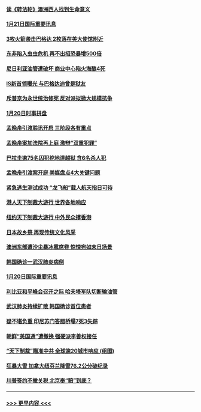 #### [读《转法轮》澳洲西人找到生命意义](../pages/prog202/a102757465.md?t=01212055) 
#### [1月21日国际重要讯息](../pages/prog202/a102757450.md?t=01212055) 
#### [3枚火箭袭击巴格达 2枚落在美大使馆附近](../pages/prog202/a102757310.md?t=01212055) 
#### [东非陷入虫虫危机 再不出招恐暴增500倍](../pages/prog202/a102757295.md?t=01212055) 
#### [尼日利亚油管遭破坏 商业中心陷火海酿4死](../pages/prog202/a102757272.md?t=01212055) 
#### [IS新首领曝光 与巴格达迪曾是狱友](../pages/prog202/a102757122.md?t=01212055) 
#### [斥普京为永世统治修宪 反对派拟掀大规模抗争](../pages/prog202/a102757022.md?t=01212055) 
#### [1月20日时事拼盘](../pages/prog202/a102757036.md?t=01212055) 
#### [孟晚舟引渡聆讯开启 三阶段各有重点](../pages/prog202/a102757006.md?t=01212055) 
#### [孟晚舟案加法院再上庭 激辩“双重犯罪”](../pages/prog202/a102756996.md?t=01212055) 
#### [巴拉圭逾75名囚犯挖地道越狱 含6名杀人犯](../pages/prog202/a102756968.md?t=01212055) 
#### [孟晚舟引渡案开庭 美媒盘点4大关键问题](../pages/prog202/a102756917.md?t=01212055) 
#### [紧急逃生测试成功 “龙飞船”载人航天指日可待](../pages/prog202/a102756957.md?t=01212055) 
#### [港人天下制裁大游行 世界各地响应](../pages/prog202/a102756878.md?t=01212055) 
#### [纽约天下制裁大游行 中外民众撑香港](../pages/prog202/a102756875.md?t=01212055) 
#### [日本故乡祭 再现传统文化风采](../pages/prog202/a102756778.md?t=01212055) 
#### [澳洲东部遭沙尘暴冰雹席卷 惊悚宛如末日场景](../pages/prog202/a102756630.md?t=01212055) 
#### [韩国确诊一武汉肺炎病例](../pages/prog202/a102756696.md?t=01212055) 
#### [1月20日国际重要讯息](../pages/prog202/a102756640.md?t=01212055) 
#### [利比亚和平峰会召开之际 哈夫塔军队切断输油管](../pages/prog202/a102756580.md?t=01212055) 
#### [武汉肺炎持续扩散 韩国确诊首位患者](../pages/prog202/a102756566.md?t=01212055) 
#### [疑不堪负重 印尼苏门答腊桥塌7死3失踪](../pages/prog202/a102756559.md?t=01212055) 
#### [朝鲜“美国通”遭撤换 强硬派李善权接任](../pages/prog202/a102756380.md?t=01212055) 
#### [“天下制裁”瞄准中共 全球逾20城市响应 (组图)](../pages/prog202/a102756496.md?t=01212055) 
#### [狂暴大雪 加拿大纽芬兰降雪76.2公分破纪录](../pages/prog202/a102756447.md?t=01212055) 
#### [川普签约不撤关税 北京奉“赔”到底？](../pages/prog202/a102756354.md?t=01212055) 

----
#### [ >>> 更早内容 <<< ](../indexes/prog202-earlier.md)
